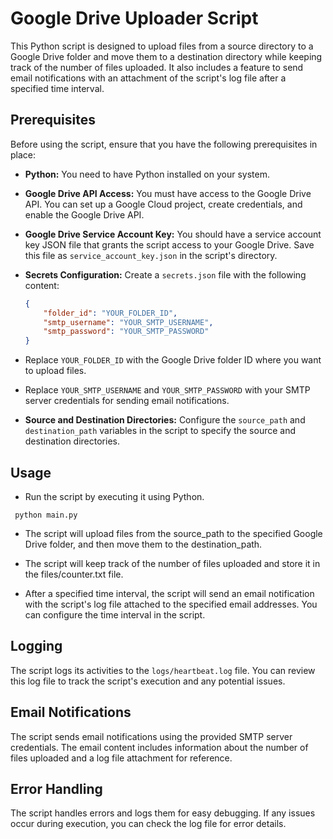 # Google Drive Uploader Script

This Python script is designed to upload files from a source directory to a Google Drive folder and move them to a destination directory while keeping track of the number of files uploaded. It also includes a feature to send email notifications with an attachment of the script's log file after a specified time interval.

## Prerequisites

Before using the script, ensure that you have the following prerequisites in place:

- **Python:** You need to have Python installed on your system.

- **Google Drive API Access:** You must have access to the Google Drive API. You can set up a Google Cloud project, create credentials, and enable the Google Drive API.

- **Google Drive Service Account Key:** You should have a service account key JSON file that grants the script access to your Google Drive. Save this file as `service_account_key.json` in the script's directory.

- **Secrets Configuration:** Create a `secrets.json` file with the following content:
   ```json
   {
       "folder_id": "YOUR_FOLDER_ID",
       "smtp_username": "YOUR_SMTP_USERNAME",
       "smtp_password": "YOUR_SMTP_PASSWORD"
   }

- Replace `YOUR_FOLDER_ID` with the Google Drive folder ID where you want to upload files.

- Replace `YOUR_SMTP_USERNAME` and `YOUR_SMTP_PASSWORD` with your SMTP server credentials for sending email notifications.

- **Source and Destination Directories:** Configure the `source_path` and `destination_path` variables in the script to specify the source and destination directories.

Usage
-----
- Run the script by executing it using Python.

``` python main.py```

- The script will upload files from the source_path to the specified Google Drive folder, and then move them to the destination_path.

- The script will keep track of the number of files uploaded and store it in the files/counter.txt file.

- After a specified time interval, the script will send an email notification with the script's log file attached to the specified email addresses. You can configure the time interval in the script.

Logging
-------

The script logs its activities to the `logs/heartbeat.log` file. You can review this log file to track the script's execution and any potential issues.

Email Notifications
-------------------

The script sends email notifications using the provided SMTP server credentials. The email content includes information about the number of files uploaded and a log file attachment for reference.

Error Handling
--------------

The script handles errors and logs them for easy debugging. If any issues occur during execution, you can check the log file for error details.